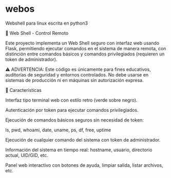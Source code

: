 # webos
Webshell para linux escrita en python3

🐚 Web Shell - Control Remoto

Este proyecto implementa un Web Shell seguro con interfaz web usando Flask, permitiendo ejecutar comandos en el sistema de manera remota, con distinción entre comandos básicos y comandos privilegiados (requieren un token de administrador).

⚠ ADVERTENCIA: Este código es únicamente para fines educativos, auditorías de seguridad y entornos controlados. No debe usarse en sistemas de producción ni en máquinas sin autorización expresa.

🚀 Características

Interfaz tipo terminal web con estilo retro (verde sobre negro).

Autenticación por token para ejecutar comandos privilegiados.

Ejecución de comandos básicos seguros sin necesidad de token:

ls, pwd, whoami, date, uname, ps, df, free, uptime

Ejecución de cualquier comando del sistema con token de administrador.

Información del sistema en tiempo real: hostname, usuario, directorio actual, UID/GID, etc.

Panel web interactivo con botones de ayuda, limpiar salida, listar archivos, etc.
